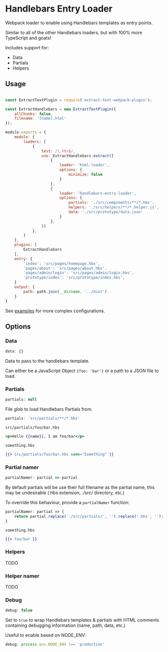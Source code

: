 # Handlebars Entry Loader

Webpack loader to enable using Handlebars templates as entry points.

Similar to all of the other Handlebars loaders, but with 100% more TypeScript and goats!

Includes support for:
* Data
* Partials
* Helpers

## Usage

```javascript

const ExtractTextPlugin = require('extract-text-webpack-plugin');

const ExtractHandlebars = new ExtractTextPlugin({
    allChunks: false,
    filename: '[name].html'
});

module.exports = {
    module: {
        loaders: [
            {
                test: /\.hbs$/,
                use: ExtractHandlebars.extract([
                    {
                        loader: 'html-loader',
                        options: {
                            minimize: false
                        }
                    },
                    {
                        loader: 'handlebars-entry-loader',
                        options: {
                            partials: './src/components/**/*.hbs',
                            helpers: './src/helpers/**/*.helper.js',
                            data: './src/prototype/data.json'
                        }
                    },
                ])
            },
        ]
    },
    plugins: [
        ExtractHandlebars
    ],
    entry: {
        'index': 'src/pages/homepage.hbs',
        'pages/about': 'src/pages/about.hbs',
        'pages/admin/login': 'src/pages/admin/login.hbs',
        'prototype/index': 'src/prototype/index.hbs',
    }
    output: {
        path: path.join(__dirname, '../dist')
    }
}
```

See [examples](./examples/) for more complex configurations.

## Options

### Data
```javascript
data: {}
```
Data to pass to the handlebars template.

Can either be a JavaScript Object `{foo: 'bar'}` or a path to a JSON file to load.

### Partials
```javascript
partials: null
```

File glob to load Handlebars Partials from.
```javascript
partials: 'src/partials/**/*.hbs'
```

`src/partials/foo/bar.hbs`
```handlebars
<p>Hello {{name}}, I am foo/bar</p>
```

`something.hbs`
```handlebars
{{> src/partials/foo/bar.hbs name="Something" }}
```

### Partial namer

```javascript
partialNamer: partial => partial
```

By default partials will be use their full filename as the partial name, this may be undesirable (.hbs extension, ./src/ directory, etc.)

To override this behaviour, provide a `partialNamer` function:
```javascript
partialNamer: partial => {
    return partial.replace('./src/partials/', '').replace('.hbs', '');
}
```

`something.hbs`
```handlebars
{{> foo/bar }}
```


### Helpers
TODO

### Helper namer
TODO

### Debug
```javascript
debug: false
```

Set to `true` to wrap Handlebars templates & partials with HTML comments containing debugging information (name, path, data, etc.)

Useful to enable based on NODE_ENV:
```javascript
debug: process.env.NODE_ENV !== 'production'
```
